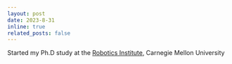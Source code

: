 ```yaml
---
layout: post
date: 2023-8-31
inline: true
related_posts: false
---
```


Started my Ph.D study at the <a href="https://www.ri.cmu.edu/">Robotics Institute</a>, Carnegie Mellon University
